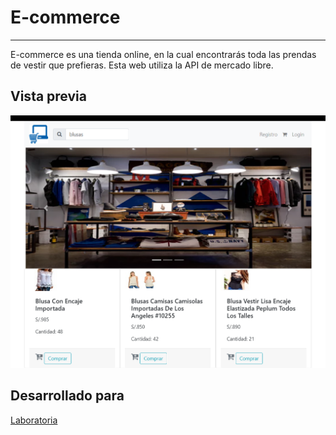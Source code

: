 # E-commerce

***

E-commerce es una tienda online, en la cual encontrarás toda las prendas de vestir que prefieras. Esta web utiliza la API de mercado libre.

## Vista previa

![image](public/assets/images/img-readme.png)

## Desarrollado para

[Laboratoria](http://laboratoria.la)


